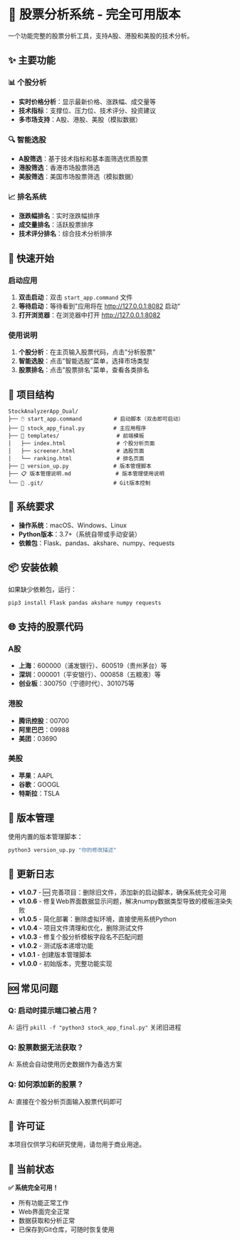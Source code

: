 # 🚀 股票分析系统 - 完全可用版本

一个功能完整的股票分析工具，支持A股、港股和美股的技术分析。

## ✨ 主要功能

### 📊 个股分析
- **实时价格分析**：显示最新价格、涨跌幅、成交量等
- **技术指标**：支撑位、压力位、技术评分、投资建议
- **多市场支持**：A股、港股、美股（模拟数据）

### 🔍 智能选股
- **A股筛选**：基于技术指标和基本面筛选优质股票
- **港股筛选**：香港市场股票筛选
- **美股筛选**：美国市场股票筛选（模拟数据）

### 📈 排名系统
- **涨跌幅排名**：实时涨跌幅排序
- **成交量排名**：活跃股票排序
- **技术评分排名**：综合技术分析排序

## 🚀 快速开始

### 启动应用
1. **双击启动**：双击 `start_app.command` 文件
2. **等待启动**：等待看到"应用将在 http://127.0.0.1:8082 启动"
3. **打开浏览器**：在浏览器中打开 http://127.0.0.1:8082

### 使用说明
1. **个股分析**：在主页输入股票代码，点击"分析股票"
2. **智能选股**：点击"智能选股"菜单，选择市场类型
3. **股票排名**：点击"股票排名"菜单，查看各类排名

## 📁 项目结构

```
StockAnalyzerApp_Dual/
├── 🖱️ start_app.command          # 启动脚本（双击即可启动）
├── 🐍 stock_app_final.py         # 主应用程序
├── 🎨 templates/                  # 前端模板
│   ├── index.html                # 个股分析页面
│   ├── screener.html             # 选股页面
│   └── ranking.html              # 排名页面
├── 🔄 version_up.py              # 版本管理脚本
├── 📋 版本管理说明.md              # 版本管理使用说明
└── 🔧 .git/                      # Git版本控制
```

## 🔧 系统要求

- **操作系统**：macOS、Windows、Linux
- **Python版本**：3.7+（系统自带或手动安装）
- **依赖包**：Flask、pandas、akshare、numpy、requests

## 📦 安装依赖

如果缺少依赖包，运行：
```bash
pip3 install Flask pandas akshare numpy requests
```

## 🌐 支持的股票代码

### A股
- **上海**：600000（浦发银行）、600519（贵州茅台）等
- **深圳**：000001（平安银行）、000858（五粮液）等
- **创业板**：300750（宁德时代）、301075等

### 港股
- **腾讯控股**：00700
- **阿里巴巴**：09988
- **美团**：03690

### 美股
- **苹果**：AAPL
- **谷歌**：GOOGL
- **特斯拉**：TSLA

## 🔄 版本管理

使用内置的版本管理脚本：
```bash
python3 version_up.py "你的修改描述"
```

## 📝 更新日志

- **v1.0.7** - 🆕 完善项目：删除旧文件，添加新的启动脚本，确保系统完全可用
- **v1.0.6** - 修复Web界面数据显示问题，解决numpy数据类型导致的模板渲染失败
- **v1.0.5** - 简化部署：删除虚拟环境，直接使用系统Python
- **v1.0.4** - 项目文件清理和优化，删除测试文件
- **v1.0.3** - 修复个股分析模板字段名不匹配问题
- **v1.0.2** - 测试版本递增功能
- **v1.0.1** - 创建版本管理脚本
- **v1.0.0** - 初始版本，完整功能实现

## 🆘 常见问题

### Q: 启动时提示端口被占用？
A: 运行 `pkill -f "python3 stock_app_final.py"` 关闭旧进程

### Q: 股票数据无法获取？
A: 系统会自动使用历史数据作为备选方案

### Q: 如何添加新的股票？
A: 直接在个股分析页面输入股票代码即可

## 📄 许可证

本项目仅供学习和研究使用，请勿用于商业用途。

## 🎯 当前状态

**✅ 系统完全可用！**
- 所有功能正常工作
- Web界面完全正常
- 数据获取和分析正常
- 已保存到Git仓库，可随时恢复使用
